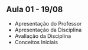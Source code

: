 
## Aula 01 - 19/08
- Apresentação do Professor
- Apresentação da Disciplina
- Avaliação da Disciplina
- Conceitos Iniciais


